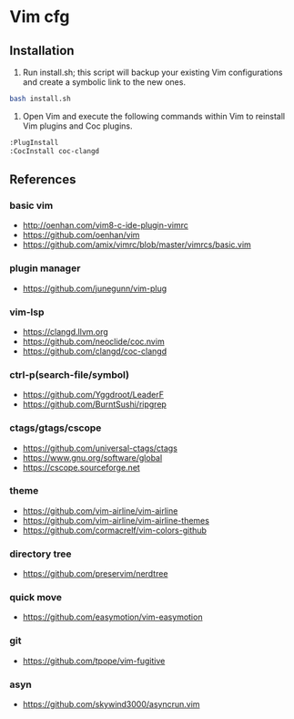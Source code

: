 # Vim cfg

## Installation

1. Run install.sh; this script will backup your existing Vim configurations and create a symbolic link to the new ones.

```bash
bash install.sh
```

1. Open Vim and execute the following commands within Vim to reinstall Vim plugins and Coc plugins.

```bash
:PlugInstall
:CocInstall coc-clangd
```

## References

### basic vim

- <http://oenhan.com/vim8-c-ide-plugin-vimrc>
- <https://github.com/oenhan/vim>
- <https://github.com/amix/vimrc/blob/master/vimrcs/basic.vim>

### plugin manager

- <https://github.com/junegunn/vim-plug>

### vim-lsp

- <https://clangd.llvm.org>
- <https://github.com/neoclide/coc.nvim>
- <https://github.com/clangd/coc-clangd>

### ctrl-p(search-file/symbol)

- <https://github.com/Yggdroot/LeaderF>
- <https://github.com/BurntSushi/ripgrep>

### ctags/gtags/cscope

- <https://github.com/universal-ctags/ctags>
- <https://www.gnu.org/software/global>
- <https://cscope.sourceforge.net>

### theme

- <https://github.com/vim-airline/vim-airline>
- <https://github.com/vim-airline/vim-airline-themes>
- <https://github.com/cormacrelf/vim-colors-github>

### directory tree

- <https://github.com/preservim/nerdtree>

### quick move

- <https://github.com/easymotion/vim-easymotion>

### git

- <https://github.com/tpope/vim-fugitive>

### asyn

- <https://github.com/skywind3000/asyncrun.vim>
